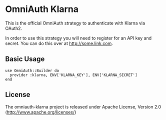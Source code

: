 # OmniAuth Klarna

This is the official OmniAuth strategy to authenticate with Klarna via OAuth2.

In order to use this strategy you will need to register for an API key and secret. You can do this over at http://some.link.com.

## Basic Usage

    use OmniAuth::Builder do
      provider :klarna, ENV['KLARNA_KEY'], ENV['KLARNA_SECRET']
    end

## License

The omniauth-klarna project is released under Apache License, Version 2.0 (http://www.apache.org/licenses/)
